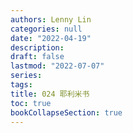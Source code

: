 ```yaml
---
authors: Lenny Lin
categories: null
date: "2022-04-19"
description: 
draft: false
lastmod: "2022-07-07"
series:
tags: 
title: 024 耶利米书
toc: true
bookCollapseSection: true
---
```






